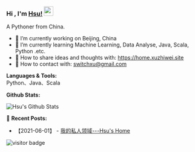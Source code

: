 <!--
**HsuChihwei/HsuChihwei** is a ✨ _special_ ✨ repository because its `README.md` (this file) appears on your GitHub profile.

Here are some ideas to get you started:

- 🔭 I’m currently working on ...
- 🌱 I’m currently learning ...
- 👯 I’m looking to collaborate on ...
- 🤔 I’m looking for help with ...
- 💬 Ask me about ...
- 📫 How to reach me: ...
- 😄 Pronouns: ...
- ⚡ Fun fact: ...
-->
### Hi , I'm [Hsu!](https://home.xuzhiwei.site) <img src="https://media.giphy.com/media/hvRJCLFzcasrR4ia7z/giphy.gif" width="25px">

A Pythoner from China.

- 🔭 I’m currently working on Beijing, China
- 🌱 I’m currently learning  Machine Learning, Data Analyse, Java, Scala, Python .etc.
- 👯 How to share ideas and thoughts with: https://home.xuzhiwei.site
- 💬 How to contact with: switchxu@gmail.com

**Languages & Tools:**  
Python、Java、Scala

**Github Stats:** 

![Hsu's Github Stats](https://github-readme-stats.vercel.app/api?username=hsuchihwei&show_icons=true)

📕 **Recent Posts:**
* 【2021-06-01】 - [我的私人领域---Hsu's Home](https://www.notion.so/xzw/Hsu-s-Home-319844c4c77149c9b57e7ec40986c7a6)

<p  align="left">
<img src="https://visitor-badge.laobi.icu/badge?page_id=hsuchihwei.hsuchihwei" alt="visitor badge"/>       
</p>
